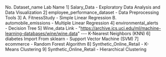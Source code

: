 No. Dataset_name  Lab Name
1] Salary_Data  -   Exploratory Data Analysis and Data Visualization
2] employee_performance_dataset  -  Data Preprocessing Tools
3] A. FitnessStudy  - Simple Linear Regression
   B. automobile_emissions  - Multiple Linear Regression
4] environmental_alerts - Decision Tree
5] Wine_data Link - "https://archive.ics.uci.edu/ml/machine-learning-databases/wine/wine.data"  --- K-Nearest Neighbors (KNN)
6] diabetes Import From sklearn  - Support Vector Machine (SVM)
7] ecommerce -  Random Forest Algorithm
8] Synthetic_Online_Retail  - K-Means Clustering 
9] Synthetic_Online_Retail  - Hierarchical Clustering
 
 
